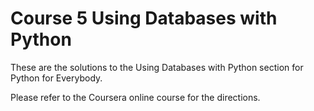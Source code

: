 # Course 5 Using Databases with Python

These are the solutions to the Using Databases with Python section for Python for Everybody.

Please refer to the Coursera online course for the directions. 
